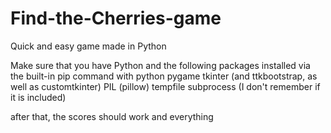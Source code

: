 # Find-the-Cherries-game
Quick and easy game made in Python

Make sure that you have Python and the following packages installed via the built-in pip command with python
  pygame
  tkinter (and ttkbootstrap, as well as customtkinter)
  PIL (pillow)
  tempfile
  subprocess (I don't remember if it is included)

after that, the scores should work and everything
  
  

